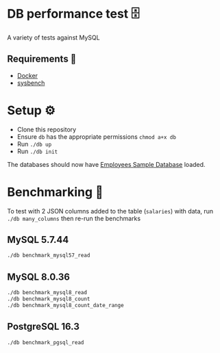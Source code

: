 # DB performance test 🗄️

A variety of tests against MySQL

## Requirements 🐳

- [Docker](https://docs.docker.com/engine/install/)
- [sysbench](https://github.com/akopytov/sysbench)

# Setup ⚙️

- Clone this repository
- Ensure `db` has the appropriate permissions `chmod a+x db`
- Run `./db up`
- Run `./db init`

The databases should now have [Employees Sample Database](https://dev.mysql.com/doc/employee/en/) loaded.


# Benchmarking 🚀

To test with 2 JSON columns added to the table (`salaries`) with data, run `./db many_columns` then re-run the benchmarks

## MySQL 5.7.44

```bash
./db benchmark_mysql57_read
```

## MySQL 8.0.36

```bash
./db benchmark_mysql8_read
./db benchmark_mysql8_count
./db benchmark_mysql8_count_date_range
```

## PostgreSQL 16.3

```bash
./db benchmark_pgsql_read
```
